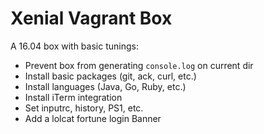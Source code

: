 # Xenial Vagrant Box

A 16.04 box with basic tunings:

- Prevent box from generating `console.log` on current dir
- Install basic packages (git, ack, curl, etc.)
- Install languages (Java, Go, Ruby, etc.)
- Install iTerm integration
- Set inputrc, history, PS1, etc.
- Add a lolcat fortune login Banner
